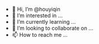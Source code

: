 - 👋 Hi, I’m @houyiqin
- 👀 I’m interested in ...
- 🌱 I’m currently learning ...
- 💞️ I’m looking to collaborate on ...
- 📫 How to reach me ...

<!---
houyiqin/houyiqin is a ✨ special ✨ repository because its `README.md` (this file) appears on your GitHub profile.
You can click the Preview link to take a look at your changes.
--->
